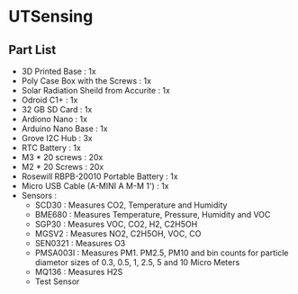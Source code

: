 # UTSensing

## Part List 
- 3D Printed Base : 1x
- Poly Case Box with the Screws : 1x
- Solar Radiation Sheild from Accurite : 1x
- Odroid C1+ : 1x
- 32 GB SD Card : 1x 
- Ardiono Nano : 1x
- Arduino Nano Base : 1x 
- Grove I2C Hub : 3x
- RTC Battery : 1x
- M3 * 20 screws : 20x
- M2 * 20 Screws : 20x 
- Rosewill RBPB-20010 Portable Battery : 1x 
- Micro USB Cable (A-MINI A M-M 1') : 1x 
- Sensors : 
  - SCD30    : Measures CO2, Temperature and Humidity 
  - BME680   : Measures Temperature, Pressure, Humidity and VOC
  - SGP30    : Measures VOC, CO2, H2, C2H5OH 
  - MGSV2    : Measures NO2, C2H5OH, VOC, CO
  - SEN0321  : Measures O3
  - PMSA003I : Measures PM1. PM2.5, PM10 and bin counts for particle diametor sizes of 0.3, 0.5, 1, 2.5, 5 and 10 Micro Meters
  - MQ136    : Measures H2S
  - Test Sensor 
